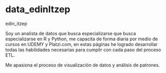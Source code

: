 # data_edinItzep
edin_itzep

Soy un analista de datos que busca especializarse que busca especializarse en R y Python, me capacita de forma diaria por medio de cursos en UDEMY y Platzi.com, en estas páginas he logrado desarrollar todas las habilidades necesarias para cumplir con cada paso del proceso ETL. 

Me apasiona el proceso de visualización de datos y análisis de patrones.

